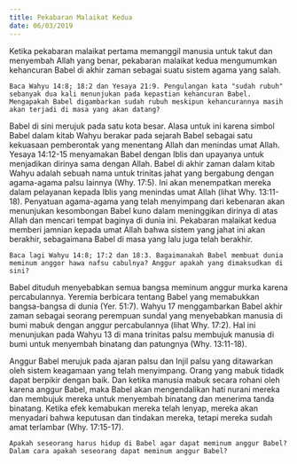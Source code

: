 ```yaml
---
title: Pekabaran Malaikat Kedua
date: 06/03/2019
---
```


Ketika pekabaran malaikat pertama memanggil manusia untuk takut dan menyembah Allah yang benar, pekabaran malaikat kedua mengumumkan kehancuran Babel di akhir zaman sebagai suatu sistem agama yang salah.

`Baca Wahyu 14:8; 18:2 dan Yesaya 21:9. Pengulangan kata "sudah rubuh" sebanyak dua kali menunjukan pada kepastian kehancuran Babel. Mengapakah Babel digambarkan sudah rubuh meskipun kehancurannya masih akan terjadi di masa yang akan datang?`

Babel di sini merujuk pada satu kota besar. Alasa untuk ini karena simbol Babel dalam kitab Wahyu berakar pada sejarah Babel sebagai satu kekuasaan pemberontak yang menentang Allah dan menindas umat Allah. Yesaya 14:12-15 menyamakan Babel dengan Iblis dan upayanya untuk menjadikan dirinya sama dengan Allah. Babel di akhir zaman dalam kitab Wahyu adalah sebuah nama untuk trinitas jahat yang bergabung dengan agama-agama palsu lainnya (Why. 17:5). Ini akan menempatkan mereka dalam pelayanan kepada Iblis yang menindas umat Allah (lihat Why. 13:11-18). Penyatuan agama-agama yang telah menyimpang dari kebenaran akan menunjukan kesombongan Babel kuno dalam meninggikan dirinya di atas Allah dan mencari tempat baginya di dunia ini. Pekabaran malaikat kedua memberi jamnian kepada umat Allah bahwa sistem yang jahat ini akan berakhir, sebagaimana Babel di masa yang lalu juga telah berakhir.

`Baca lagi Wahyu 14:8; 17:2 dan 18:3. Bagaimanakah Babel membuat dunia meminum anggor hawa nafsu cabulnya? Anggur apakah yang dimaksudkan di sini?`

Babel dituduh menyebabkan semua bangsa meminum anggur murka karena percabulannya. Yeremia berbicara tentang Babel yang memabukkan bangsa-bangsa di dunia (Yer. 51:7). Wahyu 17 menggambarkan Babel akhir zaman sebagai seorang perempuan sundal yang menyebabkan manusia di bumi mabuk dengan anggur percabulannya (lihat Why. 17:2). Hal ini menunjukan pada Wahyu 13 di mana trinitas palsu membujuk manusia di bumi untuk menyembah binatang dan patungnya (Why. 13:11-18).

Anggur Babel merujuk pada ajaran palsu dan Injil palsu yang ditawarkan oleh sistem keagamaan yang telah menyimpang. Orang yang mabuk tidadk dapat berpikir dengan baik. Dan ketika manusia mabuk secara rohani oleh karena anggur Babel, maka Babel akan mengendalikan hati nurani mereka dan membujuk mereka untuk menyembah binatang dan menerima tanda binatang. Ketika efek kemabukan mereka telah lenyap, mereka akan menyadari bahwa keputusan dan tindakan mereka, tetapi mereka sudah amat terlambar (Why. 17:15-17).

`Apakah seseorang harus hidup di Babel agar dapat meminum anggur Babel? Dalam cara apakah seseorang dapat meminum anggur Babel?`